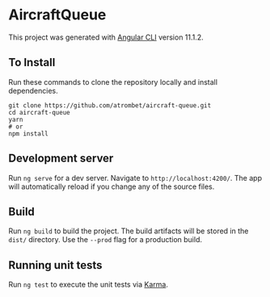 # AircraftQueue

This project was generated with [Angular CLI](https://github.com/angular/angular-cli) version 11.1.2.

## To Install

Run these commands to clone the repository locally and install dependencies.
```shell
git clone https://github.com/atrombet/aircraft-queue.git
cd aircraft-queue
yarn
# or
npm install
```

## Development server

Run `ng serve` for a dev server. Navigate to `http://localhost:4200/`. The app will automatically reload if you change any of the source files.

## Build

Run `ng build` to build the project. The build artifacts will be stored in the `dist/` directory. Use the `--prod` flag for a production build.

## Running unit tests

Run `ng test` to execute the unit tests via [Karma](https://karma-runner.github.io).
